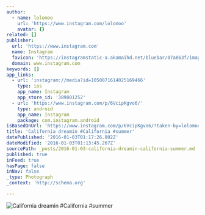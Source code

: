 ```yaml
---
author:
  - name: lolomoo
    url: 'https://www.instagram.com/lolomoo'
    avatar: {}
related: []
publisher:
  url: 'https://www.instagram.com'
  name: Instagram
  favicon: 'https://instagramstatic-a.akamaihd.net/bluebar/07a863f/images/ico/favicon.ico'
  domain: www.instagram.com
keywords: []
app_links:
  - url: 'instagram://media?id=1050871614025169466'
    type: ios
    app_name: Instagram
    app_store_id: '389801252'
  - url: 'https://www.instagram.com/p/6VcipKgvo6/'
    type: android
    app_name: Instagram
    package: com.instagram.android
isBasedOnUrl: 'https://www.instagram.com/p/6VcipKgvo6/?taken-by=lolomoo'
title: 'California dreamin #California #summer'
datePublished: '2016-01-03T01:17:26.802Z'
dateModified: '2016-01-03T01:13:45.267Z'
sourcePath: _posts/2016-01-03-california-dreamin-california-summer.md
published: true
inFeed: true
hasPage: false
inNav: false
_type: Photograph
_context: 'http://schema.org'

---
```

![California dreamin &num;California &num;summer](https://scontent.cdninstagram.com/hphotos-xat1/t51.2885-15/s640x640/sh0.08/e35/11313530_1652687288351868_1667077916_n.jpg)